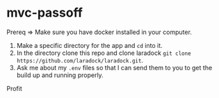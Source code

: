 # mvc-passoff

Prereq => Make sure you have docker installed in your computer.

1. Make a specific directory for the app and `cd` into it.
1. In the directory clone this repo and clone laradock `git clone https://github.com/laradock/laradock.git`.
1. Ask me about my `.env` files so that I can send them to you to get the build up and running properly.

Profit
